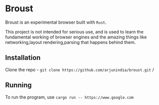 # Broust

Broust is an experimental browser built with `Rust`.

This project is not intended for serious use, and is used to learn the fundamental working of browser engines and the amazing things like networking,layout rendering,parsing that happens behind them.

## Installation

Clone the repo - `git clone https://github.com/arjunindia/broust.git` /

## Running

To run the program, use
`cargo run -- https://www.google.com`
